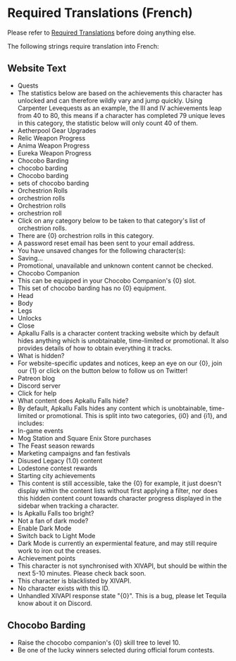 # Required Translations (French)

Please refer to [Required Translations](https://github.com/ApkalluFalls/alpha/blob/master/Required%20Translations.md) before doing anything else.

The following strings require translation into French:

## Website Text

* Quests
* The statistics below are based on the achievements this character has unlocked and can therefore wildly vary and jump quickly. Using Carpenter Levequests as an example, the III and IV achievements leap from 40 to 80, this means if a character has completed 79 unique leves in this category, the statistic below will only count 40 of them.
* Aetherpool Gear Upgrades
* Relic Weapon Progress
* Anima Weapon Progress
* Eureka Weapon Progress
* Chocobo Barding
* chocobo barding
* Chocobo barding
* sets of chocobo barding
* Orchestrion Rolls
* orchestrion rolls
* Orchestrion rolls
* orchestrion roll
* Click on any category below to be taken to that category's list of orchestrion rolls.
* There are {0} orchestrion rolls in this category.
* A password reset email has been sent to your email address.
* You have unsaved changes for the following character(s):
* Saving...
* Promotional, unavailable and unknown content cannot be checked.
* Chocobo Companion
* This can be equipped in your Chocobo Companion's {0} slot.
* This set of chocobo barding has no {0} equipment.
* Head
* Body
* Legs
* Unlocks
* Close
* Apkallu Falls is a character content tracking website which by default hides anything which is unobtainable, time-limited or promotional. It also provides details of how to obtain everything it tracks.
* What is hidden?
* For website-specific updates and notices, keep an eye on our {0}, join our {1} or click on the button below to follow us on Twitter!
* Patreon blog
* Discord server
* Click for help
* What content does Apkallu Falls hide?
* By default, Apkallu Falls hides any content which is unobtainable, time-limited or promotional. This is split into two categories, {i0} and {i1}, and includes:
* In-game events
* Mog Station and Square Enix Store purchases
* The Feast season rewards
* Marketing campaigns and fan festivals
* Disused Legacy (1.0) content
* Lodestone contest rewards
* Starting city achievements
* This content is still accessible, take the {0} for example, it just doesn't display within the content lists without first applying a filter, nor does this hidden content count towards character progress displayed in the sidebar when tracking a character.
* Is Apkallu Falls too bright?
* Not a fan of dark mode?
* Enable Dark Mode
* Switch back to Light Mode
* Dark Mode is currently an expermiental feature, and may still require work to iron out the creases.
* Achievement points
* This character is not synchronised with XIVAPI, but should be within the next 5-10 minutes. Please check back soon.
* This character is blacklisted by XIVAPI.
* No character exists with this ID.
* Unhandled XIVAPI response state \"{0}\". This is a bug, please let Tequila know about it on Discord.

## Chocobo Barding

* Raise the chocobo companion\'s {0} skill tree to level 10.
* Be one of the lucky winners selected during official forum contests.